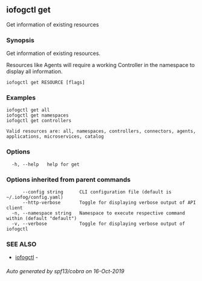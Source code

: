 ## iofogctl get

Get information of existing resources

### Synopsis

Get information of existing resources.

Resources like Agents will require a working Controller in the namespace to display all information.

```
iofogctl get RESOURCE [flags]
```

### Examples

```
iofogctl get all
iofogctl get namespaces
iofogctl get controllers

Valid resources are: all, namespaces, controllers, connectors, agents, applications, microservices, catalog

```

### Options

```
  -h, --help   help for get
```

### Options inherited from parent commands

```
      --config string      CLI configuration file (default is ~/.iofog/config.yaml)
      --http-verbose       Toggle for displaying verbose output of API client
  -n, --namespace string   Namespace to execute respective command within (default "default")
  -v, --verbose            Toggle for displaying verbose output of iofogctl
```

### SEE ALSO

* [iofogctl](iofogctl.md)	 - 

###### Auto generated by spf13/cobra on 16-Oct-2019
